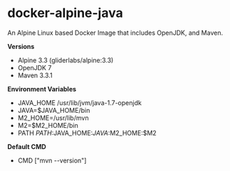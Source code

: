 # docker-alpine-java
An Alpine Linux based Docker Image that includes OpenJDK, and Maven. 

**Versions**
- Alpine 3.3 (gliderlabs/alpine:3.3)
- OpenJDK 7
- Maven 3.3.1


**Environment Variables**
- JAVA_HOME /usr/lib/jvm/java-1.7-openjdk
- JAVA=$JAVA_HOME/bin
- M2_HOME=/usr/lib/mvn
- M2=$M2_HOME/bin
- PATH $PATH:$JAVA_HOME:$JAVA:$M2_HOME:$M2

**Default CMD**
- CMD ["mvn --version"]

